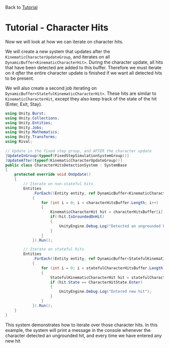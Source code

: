 
Back to [Tutorial](../tutorial.md)

# Tutorial - Character Hits

Now we will look at how we can iterate on character hits. 

We will create a new system that updates after the `KinematicCharacterUpdateGroup`, and iterates on all `DynamicBuffer<KinematicCharacterHit>`. During the character update, all hits that have been detected are added to this buffer. Therefore we must iterate on it *after* the entire character update is finished if we want all detected hits to be present.

We will also create a second job iterating on `DynamicBuffer<StatefulKinematicCharacterHit>`. These hits are similar to `KinematicCharacterHit`, except they also keep track of the state of the hit (Enter, Exit, Stay).

```cs
using Unity.Burst;
using Unity.Collections;
using Unity.Entities;
using Unity.Jobs;
using Unity.Mathematics;
using Unity.Transforms;
using Rival;
 
// Update in the fixed step group, and AFTER the character update
[UpdateInGroup(typeof(FixedStepSimulationSystemGroup))]
[UpdateAfter(typeof(KinematicCharacterUpdateGroup))]
public class CharacterHitsDetectionSystem : SystemBase
{
    protected override void OnUpdate()
    {
        // Iterate on non-stateful hits
        Entities
            .ForEach((Entity entity, ref DynamicBuffer<KinematicCharacterHit> characterHitsBuffer) => 
            {
                for (int i = 0; i < characterHitsBuffer.Length; i++)
                {
                    KinematicCharacterHit hit = characterHitsBuffer[i];
                    if(!hit.IsGroundedOnHit)
                    {
                        UnityEngine.Debug.Log("Detected an ungrounded hit");
                    }
                }
            }).Run();

        // Iterate on stateful hits
        Entities
            .ForEach((Entity entity, ref DynamicBuffer<StatefulKinematicCharacterHit> statefulCharacterHitsBuffer) =>
            {
                for (int i = 0; i < statefulCharacterHitsBuffer.Length; i++)
                {
                    StatefulKinematicCharacterHit hit = statefulCharacterHitsBuffer[i];
                    if (hit.State == CharacterHitState.Enter)
                    {
                        UnityEngine.Debug.Log("Entered new hit");
                    }
                }
            }).Run();
    }
}
```

This system demonstrates how to iterate over those character hits. In this example, the system will print a message in the console whenever the character detected an ungrounded hit, and every time we have entered any new hit